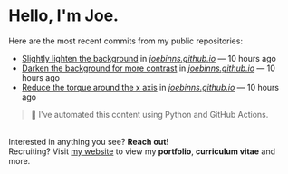 # Hello, I'm Joe.
Here are the most recent commits from my public repositories:<br>
<!--activity_section_start-->
- [Slightly lighten the background](https://github.com/joebinns/joebinns.github.io/commit/68b2c8d14b798b7cc3b0adb84a8340280b7ca9ef) in [*joebinns.github.io*](https://github.com/joebinns/joebinns.github.io) — 10 hours ago
- [Darken the background for more contrast](https://github.com/joebinns/joebinns.github.io/commit/46a417abc4de9d81bd689ee27455b63c228fe95a) in [*joebinns.github.io*](https://github.com/joebinns/joebinns.github.io) — 10 hours ago
- [Reduce the torque around the x axis](https://github.com/joebinns/joebinns.github.io/commit/b815e7ae8a1f3bc5e41b2e6cbef4bfa2fab0aead) in [*joebinns.github.io*](https://github.com/joebinns/joebinns.github.io) — 10 hours ago
<!--activity_section_end-->
> 🚀 I've automated this content using Python  and GitHub Actions.

<br>Interested in anything you see? **Reach out**!<br>
Recruiting? Visit [my website](https://joebinns.com/) to view my **portfolio**, **curriculum vitae** and more.
